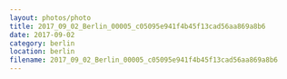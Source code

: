 ```yaml
---
layout: photos/photo
title: 2017_09_02_Berlin_00005_c05095e941f4b45f13cad56aa869a8b6
date: 2017-09-02
category: berlin
location: berlin
filename: 2017_09_02_Berlin_00005_c05095e941f4b45f13cad56aa869a8b6
---
```

